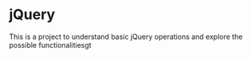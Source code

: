 # jQuery
This is a project to understand basic jQuery operations and explore the possible functionalitiesgt